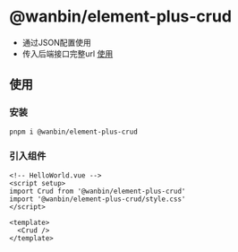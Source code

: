 # @wanbin/element-plus-crud

- 通过JSON配置使用
- 传入后端接口完整url [使用](#使用)

## 使用

### 安装

```bash
pnpm i @wanbin/element-plus-crud
```

### 引入组件

```vue
<!-- HelloWorld.vue -->
<script setup>
import Crud from '@wanbin/element-plus-crud'
import '@wanbin/element-plus-crud/style.css'
</script>

<template>
  <Crud />
</template>
```
